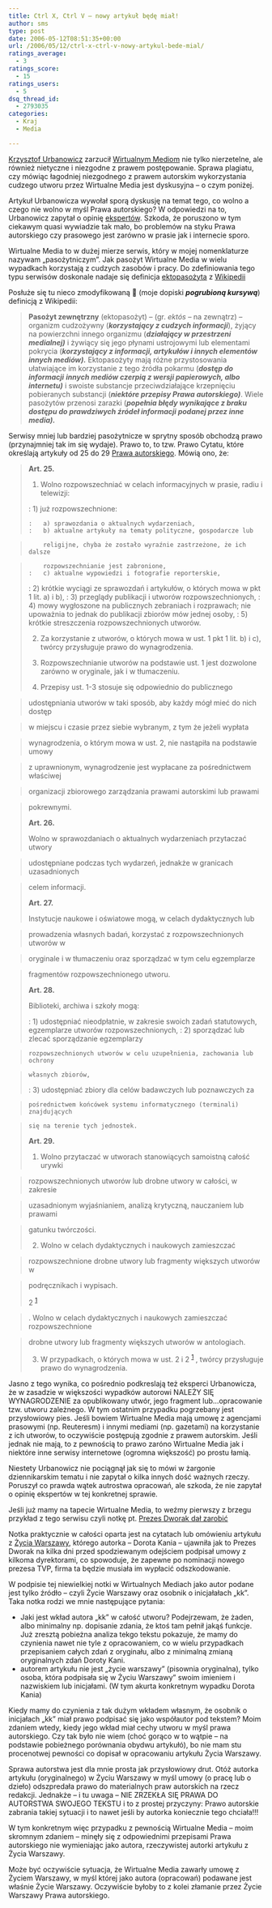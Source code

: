 ```yaml
---
title: Ctrl X, Ctrl V – nowy artykuł będę miał!
author: sms
type: post
date: 2006-05-12T08:51:35+00:00
url: /2006/05/12/ctrl-x-ctrl-v-nowy-artykul-bede-mial/
ratings_average:
  - 3
ratings_score:
  - 15
ratings_users:
  - 5
dsq_thread_id:
  - 2793035
categories:
  - Kraj
  - Media

---
```

[Krzysztof Urbanowicz][1] zarzucił [Wirtualnym Mediom][2] nie tylko nierzetelne, ale również nietyczne i niezgodne z prawem postępowanie. Sprawa plagiatu, czy mówiąc łagodniej niezgodnego z prawem autorskim wykorzystania cudzego utworu przez Wirtualne Media jest dyskusyjna &#8211; o czym poniżej.<!--more-->


  
Artykuł Urbanowicza wywołał sporą dyskusję na temat tego, co wolno a czego nie wolno w myśl Prawa autorskiego? W odpowiedzi na to, Urbanowicz zapytał o opinię [ekspertów][3]. Szkoda, że poruszono w tym ciekawym quasi wywiadzie tak mało, bo problemów na styku Prawa autorskiego czy prasowego jest zarówno w prasie jak i internecie sporo.
  
Wirtualne Media to w dużej mierze serwis, który w mojej nomenklaturze nazywam &#8222;pasożytniczym&#8221;. Jak pasożyt Wirtualne Media w wielu wypadkach korzystają z cudzych zasobów i pracy. Do zdefiniowania tego typu serwisów doskonale nadaje się definicja [ektopasożyta][4] z [Wikipedii][5]
  
Posłuże się tu nieco zmodyfikowaną 🙂 (moje dopiski _**pogrubioną kursywą**_) definicją z Wikipedii:

> **Pasożyt zewnętrzny** (ektopasożyt) &#8211; (gr. _ektós_ &#8211; na zewnątrz) &#8211; organizm cudzożywny (_**korzystający z cudzych informacji**_), żyjący na powierzchni innego organizmu (_**działający w przestrzeni medialnej)**_ i żywiący się jego płynami ustrojowymi lub elementami pokrycia (_**korzystający z informacji, artykułów i innych elementów innych mediów).**_ Ektopasożyty mają różne przystosowania ułatwiające im korzystanie z tego źródła pokarmu (_**dostęp do informacji** **innych mediów czerpią z wersji papierowych, albo internetu)**_ i swoiste substancje przeciwdziałające krzepnięciu pobieranych substancji (_**niektóre przepisy Prawa autorskiego)**_. Wiele pasożytów przenosi zarazki (_**popełnia błędy wynikające z braku dostępu do prawdziwych źródeł informacji podanej przez inne media).**_

Serwisy mniej lub bardziej pasożytnicze w sprytny sposób obchodzą prawo (przynajmniej tak im się wydaje). Prawo to, to tzw. Prawo Cytatu, które określają artykuły od 25 do 29 <a target="_blank" href="http://pl.wikisource.org/wiki/Prawo_autorskie_%28ustawa%29">Prawa autorskiego</a>. Mówią ono, że:

> **Art. 25.**
> 
> 1. Wolno rozpowszechniać w celach informacyjnych w prasie, radiu i telewizji:
> 
> :   1) już rozpowszechnione: </p> 
>     
>     :   a) sprawozdania o aktualnych wydarzeniach,
>     :   b) aktualne artykuły na tematy polityczne, gospodarcze lub
  
>         religijne, chyba że zostało wyraźnie zastrzeżone, że ich dalsze
  
>         rozpowszechnianie jest zabronione,
>     :   c) aktualne wypowiedzi i fotografie reporterskie,
> 
> :   2) krótkie wyciągi ze sprawozdań i artykułów, o których mowa w pkt 1 lit. a) i b),
> :   3) przeglądy publikacji i utworów rozpowszechnionych,
> :   4) mowy wygłoszone na publicznych zebraniach i rozprawach; nie upoważnia to jednak do publikacji zbiorów mów jednej osoby,
> :   5) krótkie streszczenia rozpowszechnionych utworów.
> 
> 2. Za korzystanie z utworów, o których mowa w ust. 1 pkt 1 lit. b) i c), twórcy przysługuje prawo do wynagrodzenia.
> 
> 3. Rozpowszechnianie utworów na podstawie ust. 1 jest dozwolone zarówno w oryginale, jak i w tłumaczeniu.
> 
> 4. Przepisy ust. 1-3 stosuje się odpowiednio do publicznego
  
> udostępniania utworów w taki sposób, aby każdy mógł mieć do nich dostęp
  
> w miejscu i czasie przez siebie wybranym, z tym że jeżeli wypłata
  
> wynagrodzenia, o którym mowa w ust. 2, nie nastąpiła na podstawie umowy
  
> z uprawnionym, wynagrodzenie jest wypłacane za pośrednictwem właściwej
  
> organizacji zbiorowego zarządzania prawami autorskimi lub prawami
  
> pokrewnymi.
> 
> **Art. 26.**
> 
> Wolno w sprawozdaniach o aktualnych wydarzeniach przytaczać utwory
  
> udostępniane podczas tych wydarzeń, jednakże w granicach uzasadnionych
  
> celem informacji.
> 
> **Art. 27.**
> 
> Instytucje naukowe i oświatowe mogą, w celach dydaktycznych lub
  
> prowadzenia własnych badań, korzystać z rozpowszechnionych utworów w
  
> oryginale i w tłumaczeniu oraz sporządzać w tym celu egzemplarze
  
> fragmentów rozpowszechnionego utworu.
> 
> **Art. 28.**
> 
> Biblioteki, archiwa i szkoły mogą:
> 
> :   1) udostępniać nieodpłatnie, w zakresie swoich zadań statutowych, egzemplarze utworów rozpowszechnionych,
> :   2) sporządzać lub zlecać sporządzanie egzemplarzy
  
>     rozpowszechnionych utworów w celu uzupełnienia, zachowania lub ochrony
  
>     własnych zbiorów,
> :   3) udostępniać zbiory dla celów badawczych lub poznawczych za
  
>     pośrednictwem końcówek systemu informatycznego (terminali) znajdujących
  
>     się na terenie tych jednostek.
> 
> **Art. 29.**
> 
> 1. Wolno przytaczać w utworach stanowiących samoistną całość urywki
  
> rozpowszechnionych utworów lub drobne utwory w całości, w zakresie
  
> uzasadnionym wyjaśnianiem, analizą krytyczną, nauczaniem lub prawami
  
> gatunku twórczości.
> 
> 2. Wolno w celach dydaktycznych i naukowych zamieszczać
  
> rozpowszechnione drobne utwory lub fragmenty większych utworów w
  
> podręcznikach i wypisach.
> 
> 2 <sup class="plainlinks" id="ref_1"><a rel="nofollow" title="http://pl.wikisource.org/wiki/Prawo_autorskie_%28ustawa%29#endnote_1" class="external text" href="http://pl.wikisource.org/wiki/Prawo_autorskie_%28ustawa%29#endnote_1">1</a></sup>
  
> . Wolno w celach dydaktycznych i naukowych zamieszczać rozpowszechnione
  
> drobne utwory lub fragmenty większych utworów w antologiach.
> 
> 3. W przypadkach, o których mowa w ust. 2 i 2 <sup class="plainlinks" id="ref_1"><a rel="nofollow" title="http://pl.wikisource.org/wiki/Prawo_autorskie_%28ustawa%29#endnote_1" class="external text" href="http://pl.wikisource.org/wiki/Prawo_autorskie_%28ustawa%29#endnote_1">1</a></sup> , twórcy przysługuje prawo do wynagrodzenia.

Jasno z tego wynika, co pośrednio podkreslają też eksperci Urbanowicza, że w zasadzie w większości wypadków autorowi NALEŻY SIĘ WYNAGRODZENIE za opublikowany utwór, jego fragment lub&#8230;opracowanie tzw. utworu zależnego. W tym ostatnim przypadku pogrzebany jest przysłowiowy pies. Jeśli bowiem Wirtualne Media mają umowę z agencjami prasowymi (np. Reuteresm) i innymi mediami (np. gazetami) na korzystanie z ich utworów, to oczywiście postępują zgodnie z prawem autorskim. Jeśli jednak nie mają, to z pewnością to prawo zaróno Wirtualne Media jak i niektóre inne serwisy internetowe (ogromna większość) po prostu łamią.
  
Niestety Urbanowicz nie pociągnął jak się to mówi w żargonie dziennikarskim tematu i nie zapytał o kilka innych dość ważnych rzeczy. Poruszył co prawda wątek autrostwa opracowań, ale szkoda, że nie zapytał o opinię ekspertów w tej konkretnej sprawie.

Jeśli już mamy na tapecie Wirtualne Media, to weźmy pierwszy z brzegu przykład z tego serwisu czyli notkę pt. [Prezes Dworak dał zarobić][6]
  
Notka praktycznie w całości oparta jest na cytatach lub omówieniu artykułu z <a target="_blank" href="http://www.zw.com.pl/apps/a/tekst.jsp?place=zw2_ListNews1&#038;news_cat_id=9&#038;news_id=86600">Życia Warszawy</a>, którego autorka &#8211; Dorota Kania &#8211; ujawniła jak to Prezes Dworak na kilka dni przed spodziewanym odejściem podpisał umowy z kilkoma dyrektorami, co spowoduje, że zapewne po nominacji nowego prezesa TVP, firma ta będzie musiała im wypłacić odszkodowanie.

W podpisie tej niewielkiej notki w Wirtualnych Mediach jako autor podane jest tylko źródło &#8211; czyli Życie Warszawy oraz osobnik o inicjałałach &#8222;kk&#8221;. Taka notka rodzi we mnie następujące pytania:

  * Jaki jest wkład autora &#8222;kk&#8221; w całość utworu? Podejrzewam, że żaden, albo minimalny np. dopisanie zdania, że ktoś tam pełnił jakąś funkcje. Już zresztą pobieżna analiza tekgo tekstu pokazuje, że mamy do czynienia nawet nie tyle z opracowaniem, co w wielu przypadkach przepisaniem całych zdań z oryginału, albo z minimalną zmianą oryginalnych zdań Doroty Kani.
  * autorem artykułu nie jest &#8222;życie warszawy&#8221; (pisownia oryginalna), tylko osoba, która podpisała się w Życiu Warszawy&#8221; swoim imieniem i nazwiskiem lub inicjałami. (W tym akurta konkretnym wypadku Dorota Kania)

Kiedy mamy do czynienia z tak dużym wkładem własnym, że osobnik o inicjałach &#8222;kk&#8221; miał prawo podpisać się jako współautor pod tekstem? Moim zdaniem wtedy, kiedy jego wkład miał cechy utworu w myśl prawa autorskiego. Czy tak było nie wiem (choć gorąco w to wątpie &#8211; na podstawie pobieżnego porównania obydwu artykułó), bo nie mam stu procenotwej pewności co dopisał w opracowaniu artykułu Życia Warszawy.

Sprawa autorstwa jest dla mnie prosta jak przysłowiowy drut. Otóż autorka artykułu (oryginalnego) w Życiu Warszawy w myśl umowy (o pracę lub o dzieło) odszpredała prawo do materialnych praw autorskich na rzecz redakcji. Jednakże &#8211; i tu uwaga &#8211; NIE ZRZEKŁA SIĘ PRAWA DO AUTORSTWA SWOJEGO TEKSTU i to z prostej przyczyny: Prawo autorskie zabrania takiej sytuacji i to nawet jeśli by autorka koniecznie tego chciała!!!
  
W tym konkretnym więc przypadku z pewnością Wirtualne Media &#8211; moim skromnym zdaniem &#8211; minęły się z odpowiednimi przepisami Prawa autorskiego nie wymieniając jako autora, rzeczywistej autorki artykułu z Życia Warszawy.

Może być oczywiście sytuacja, że Wirtualne Media zawarły umowę z Życiem Warszawy, w myśl której jako autora (opracowań) podawane jest właśnie Życie Warszawy. Oczywiście byłoby to z kolei złamanie przez Życie Warszawy Prawa autorskiego.

 [1]: http://mediacafepl.blogspot.com/2006/05/co-powinny-zrobi-wirtualne-media-by-by.html#links
 [2]: http://www.wirtualnemedia.pl
 [3]: http://mediacafepl.blogspot.com/2006/05/prawo-autorskie-co-mona-czego-nie-mona.html#links
 [4]: http://pl.wikipedia.org/wiki/Paso%C5%BCyt_zewn%C4%99trzny
 [5]: http://pl.wikipedia.org
 [6]: http://wirtualnemedia.pl/document,,1136871,Prezes_Dworak_dal_zarobic.html